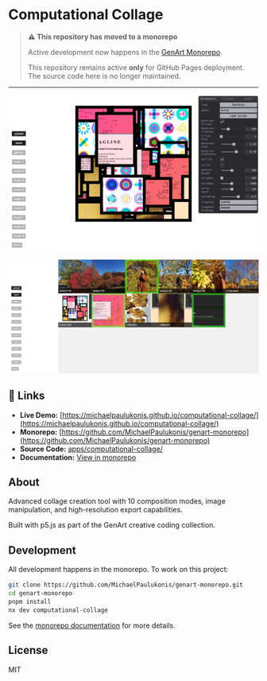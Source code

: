 # Computational Collage

> **⚠️ This repository has moved to a monorepo**
> 
> Active development now happens in the [GenArt Monorepo](https://github.com/MichaelPaulukonis/genart-monorepo).
> 
> This repository remains active **only** for GitHub Pages deployment. The source code here is no longer maintained.

---

![Computational Collage Screenshot](./docs/screenshots/computational-collage-main.png "Screenshot of collage app showing a generated collage")

![Computational Collage Screenshot](./docs/screenshots/computational-collage-gallery.png "Screenshot of collage app showing gallery mode")

## 🔗 Links

- **Live Demo:** [https://michaelpaulukonis.github.io/computational-collage/](https://michaelpaulukonis.github.io/computational-collage/)
- **Monorepo:** [https://github.com/MichaelPaulukonis/genart-monorepo](https://github.com/MichaelPaulukonis/genart-monorepo)
- **Source Code:** [apps/computational-collage/](https://github.com/MichaelPaulukonis/genart-monorepo/tree/main/apps/computational-collage)
- **Documentation:** [View in monorepo](https://github.com/MichaelPaulukonis/genart-monorepo/tree/main/apps/computational-collage/README.md)

## About

Advanced collage creation tool with 10 composition modes, image manipulation, and high-resolution export capabilities.

Built with p5.js as part of the GenArt creative coding collection.

## Development

All development happens in the monorepo. To work on this project:

```bash
git clone https://github.com/MichaelPaulukonis/genart-monorepo.git
cd genart-monorepo
pnpm install
nx dev computational-collage
```

See the [monorepo documentation](https://github.com/MichaelPaulukonis/genart-monorepo) for more details.

## License

MIT

